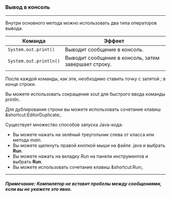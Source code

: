 ### Вывод в консоль
***
Внутри основного метода можно использовать два типа операторов вывода.

| Команда              | Эффект                                                  |
|----------------------|---------------------------------------------------------|
| `System.out.print()`   | Выводит сообщение в консоль.                            |
| `System.out.println()` | Выводит сообщение в консоль, затем завершает строку.    |
|                      |                                                         |
После каждой команды, как эти, необходимо ставить точку с запятой \; в конце строки.

Вы можете использовать сокращение *sout* для быстрого ввода команды println.

Для дублирования строки вы можете использовать сочетание клавиш &shortcut:EditorDuplicate;.

Существует множество способов запуска Java-кода:
- Вы можете нажать на зелёный треугольник слева от класса или метода *main*.
- Вы можете щелкнуть правой кнопкой мыши на файле .java и выбрать **Run**.
- Вы можете нажать на вкладку *Run* на панели инструментов и выбрать **Run**.
- Вы можете использовать сочетание клавиш &shortcut:Run;.

---
##### Примечание: Компилятор не вставит пробелы между сообщениями, если вы не укажете это явно.